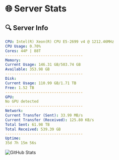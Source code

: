 # 🌐 Server Stats
## 🔍 Server Info
```yaml
CPU: Intel(R) Xeon(R) CPU E5-2699 v4 @ 1212.46MHz
CPU Usage: 0.70%
Cores: 44P | 88T
-----------------------------------
Memory:
Current Usage: 146.31 GB/503.74 GB
Available: 353.98 GB
-----------------------------------
Disk:
Current Usage: 110.99 GB/1.71 TB
Free: 1.52 TB
-----------------------------------
GPU:
No GPU detected
-----------------------------------
Network:
Current Transfer (Sent): 33.99 MB/s
Current Transfer (Received): 125.80 KB/s
Total Sent: 61.98 TB
Total Received: 539.39 GB
-----------------------------------
Uptime:
35d 7h 15m 56s
```
![GitHub Stats](https://img.shields.io/badge/Updated-2025-04-12_04:38:45-blue)